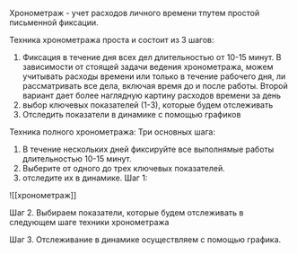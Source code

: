 Хронометраж - учет расходов личного времени тпутем простой письменной фиксации. 

Техника хронометража проста и состоит из 3 шагов:

1. Фиксация в течение дня всех дел длительностью от 10-15 минут. В зависимости от стоящей задачи ведения хронометража, можем учитывать расходы времени или только в течение рабочего дня, ли рассматривать все дела, включая время до и после работы. Второй вариант дает более наглядную картину расходов времени за день 
2. выбор ключевых показателей (1-3), которые будем отслеживать
3. Отследить показатели в динамике с помощью графиков

Техника полного хронометража:
Три основных шага:
1. В течение нескольких дней фиксируйте все выполнямые работы длительностью 10-15 минут.
2. Выберите от одного до трех ключевых показателей.
3. отследите их в динамике.
Шаг 1:

![[хронометраж]]

Шаг 2. 
Выбираем показатели, которые будем отслеживать в следующем шаге техники хронометража


Шаг 3. 
Отслеживание в динамике осуществляем с помощью графика.
  